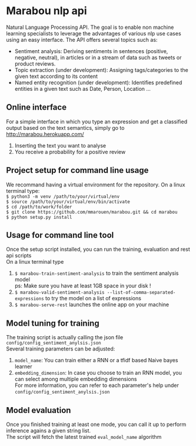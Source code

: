 # Marabou nlp api

Natural Language Processing API. The goal is to enable non machine learning specialists to leverage the advantages of various nlp use cases using an easy interface. The API offers several topics such as:  
- Sentiment analysis: Deriving sentiments in sentences (positive, negative, neutral), in articles or in a stream of data such as tweets or product reviews.
- Topic extraction (under development): Assigning tags/categories to the given text according to its content
- Named entity recognition (under development): Identifies predefined entities in a given text such as Date, Person, Location ... 

## Online interface
For a simple interface in which you type an expression and get a classified output based on the text semantics,
simply go to http://marabou.herokuapp.com/  
1. Inserting the text you want to analyse
2. You receive a probability for a positive review

## Project setup for command line usage
We recommand having a virtual environment for the repository. 
On a linux terminal type:  
`$ python3 -m venv /path/to/your/virtual/env`  
`$ source /path/to/your/virtual/env/bin/activate`  
`$ cd /path/to/work/folder`  
`$ git clone https://github.com/mmarouen/marabou.git && cd marabou`  
`$ python setup.py install`  

## Usage for command line tool
Once the setup script installed, you can run the training, evaluation and rest api scripts  
On a linux terminal type  
1. `$ marabou-train-sentiment-analysis` to train the sentiment analysis model  
ps: Make sure you have at least 1GB space in your disk !  
2. `$ marabou-valid-sentiment-analysis --list-of-comma-separated-expressions` to try the model on a list of expressions  
3. `$ marabou-serve-rest` launches the online app on your machine  

## Model tuning for training
The training script is actually calling the json file `config/config_sentiment_anylsis.json`  
Several training parameters can be adjusted:  
1. `model_name`: You can train either a RNN or a tfidf based Naive bayes learner
2. `embedding_dimension`: In case you choose to train an RNN model, you can select among multiple embedding dimensions  
For more information, you can refer to each parameter's help under `config/config_sentiment_anylsis.json`  

## Model evaluation
Once you finished training at least one mode, you can call it up to perform inference agains a given string list.  
The script will fetch the latest trained `eval_model_name` algorithm  

